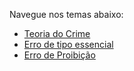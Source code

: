 Navegue nos temas abaixo:  

- [Teoria do Crime](teoriadocrime.md)  
- [Erro de tipo essencial](errodetipoessencial.md)
- [Erro de Proibição](errodeproibicao.md)
